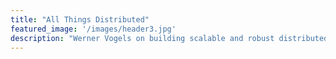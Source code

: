 ```yaml
---
title: "All Things Distributed"
featured_image: '/images/header3.jpg'
description: "Werner Vogels on building scalable and robust distributed systems."
---
```

